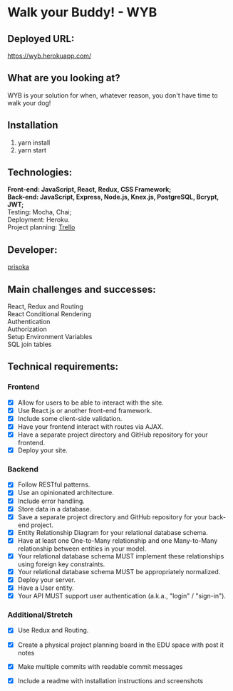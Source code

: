 # Walk your Buddy! - WYB

## Deployed URL: 
https://wyb.herokuapp.com/

## What are you looking at? 
WYB is your solution for when, whatever reason, you don't have time to walk your dog!

## Installation
1. yarn install
2. yarn start

## Technologies: 
<b>Front-end: JavaScript, React, Redux, CSS Framework;</b><br>
<b>Back-end: JavaScript, Express, Node.js, Knex.js, PostgreSQL, Bcrypt, JWT;</b><br>
Testing: Mocha, Chai;<br>
Deployment: Heroku.<br>
Project planning: [Trello](https://trello.com/b/LmybfhdO/walk-your-buddy)

## Developer:
[prisoka](https://github.com/prisoka)

## Main challenges and successes:
React, Redux and Routing <br>
React Conditional Rendering <br>
Authentication <br>
Authorization <br>
Setup Environment Variables <br>
SQL join tables

## Technical requirements:

### Frontend

- [x] Allow for users to be able to interact with the site.
- [x] Use React.js or another front-end framework.
- [x] Include some client-side validation.
- [x] Have your frontend interact with routes via AJAX.
- [x] Have a separate project directory and GitHub repository for your frontend.
- [x] Deploy your site.

### Backend

- [x] Follow RESTful patterns.
- [x] Use an opinionated architecture.
- [x] Include error handling.
- [x] Store data in a database.
- [x] Save a separate project directory and GitHub repository for your back-end project.
- [x] Entity Relationship Diagram for your relational database schema.
- [x] Have at least one One-to-Many relationship and one Many-to-Many relationship between entities in your model.
- [x] Your relational database schema MUST implement these relationships using foreign key constraints.
- [x] Your relational database schema MUST be appropriately normalized.
- [x] Deploy your server.
- [x] Have a User entity.
- [x] Your API MUST support user authentication (a.k.a., "login" / "sign-in").

### Additional/Stretch

- [x] Use Redux and Routing.
- [x] Create a physical project planning board in the EDU space with post it notes
- [x] Make multiple commits with readable commit messages
- [x] Include a readme with installation instructions and screenshots

